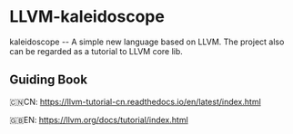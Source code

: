 # LLVM-kaleidoscope
kaleidoscope -- A simple new language based on LLVM.
The project also can be regarded as a tutorial to LLVM core lib.
## Guiding Book
🇨🇳CN: https://llvm-tutorial-cn.readthedocs.io/en/latest/index.html

🇬🇧EN: https://llvm.org/docs/tutorial/index.html

